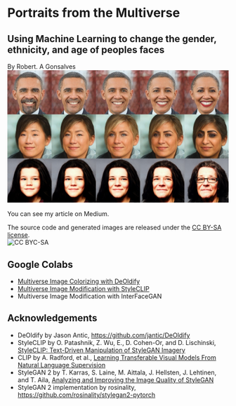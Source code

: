 # **Portraits from the Multiverse**
## Using Machine Learning to change the gender, ethnicity, and age of peoples faces

By Robert. A Gonsalves</br>
![sample images](https://raw.githubusercontent.com/robgon-art/portraits-from-the-multiverse/main/cover_shot_med.jpg)

You can see my article on Medium.

The source code and generated images are released under the [CC BY-SA license](https://creativecommons.org/licenses/by-sa/4.0/).</br>
![CC BYC-SA](https://licensebuttons.net/l/by-sa/3.0/88x31.png)

## Google Colabs
* [Multiverse Image Colorizing with DeOldify](https://colab.research.google.com/github/robgon-art/portraits-from-the-multiverse/blob/main/Portraits_from_the_Multiverse_Image_Colorizer.ipynb)
* [Multiverse Image Modification with StyleCLIP](https://colab.research.google.com/github/robgon-art/portraits-from-the-multiverse/blob/main/Portraits_from_the_Multiverse_Image_Modification_with_StyleCLIP.ipynb)
* Multiverse Image Modification with InterFaceGAN

## Acknowledgements
* DeOldify by Jason Antic, https://github.com/jantic/DeOldify
* StyleCLIP by O. Patashnik, Z. Wu, E., D. Cohen-Or, and D. Lischinski, [StyleCLIP: Text-Driven Manipulation of StyleGAN Imagery](https://arxiv.org/pdf/2103.17249.pdf)</br>
* CLIP by A. Radford, et al., [Learning Transferable Visual Models From Natural Language Supervision](https://medium.com/r/?url=https%3A%2F%2Fcdn.openai.com%2Fpapers%2FLearning_Transferable_Visual_Models_From_Natural_Language_Supervision.pdf)</br>
* StyleGAN 2 by T. Karras, S. Laine, M. Aittala, J. Hellsten, J. Lehtinen, and T. Aila, [Analyzing and Improving the Image Quality of StyleGAN](https://arxiv.org/pdf/1912.04958.pdf)</br>
* StyleGAN 2 implementation by rosinality, https://github.com/rosinality/stylegan2-pytorch</br>
